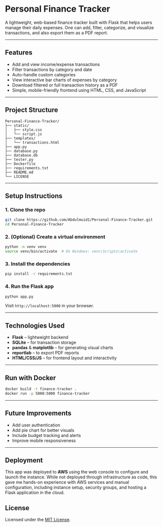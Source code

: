 # Personal Finance Tracker

A lightweight, web-based finance tracker built with Flask that helps users manage their daily expenses. One can add, filter, categorize, and visualize transactions, and also export them as a PDF report.

---

## Features

- Add and view income/expense transactions
- Filter transactions by category and date
- Auto-handle custom categories
- View interactive bar charts of expenses by category
- Download filtered or full transaction history as a PDF
- Simple, mobile-friendly frontend using HTML, CSS, and JavaScript

---

## Project Structure

```
Personal-Finance-Tracker/
├── static/
│   ├── style.css          
│   └── script.js          
├── templates/
│   └── transactions.html  
├── app.py                 
├── database.py            
├── database.db           
├── tester.py             
├── Dockerfile            
├── requirements.txt       
├── README.md             
└── LICENSE               
```

---

## Setup Instructions

### 1. Clone the repo
```bash
git clone https://github.com/Abdulmuid1/Personal-Finance-Tracker.git
cd Personal-Finance-Tracker
```

### 2. (Optional) Create a virtual environment
```bash
python -m venv venv
source venv/bin/activate  # On Windows: venv\Scripts\activate
```

### 3. Install the dependencies
```bash
pip install -r requirements.txt
```

### 4. Run the Flask app
```bash
python app.py
```
Visit `http://localhost:5000` in your browser.

---

## Technologies Used

- **Flask** – lightweight backend
- **SQLite** – for transaction storage
- **pandas** & **matplotlib** – for generating visual charts
- **reportlab** – to export PDF reports
- **HTML/CSS/JS** – for frontend layout and interactivity

---

## Run with Docker

```bash
docker build -t finance-tracker .
docker run -p 5000:5000 finance-tracker
```

---

## Future Improvements

- Add user authentication
- Add pie chart for better visuals
- Include budget tracking and alerts
- Improve mobile responsiveness

---

## Deployment

This app was deployed to **AWS** using the web console to configure and launch the instance. While not deployed through infrastructure as code, this gave me hands-on experience with AWS services and manual configuration, including instance setup, security groups, and hosting a Flask application in the cloud.

## License

Licensed under the [MIT License](LICENSE).
